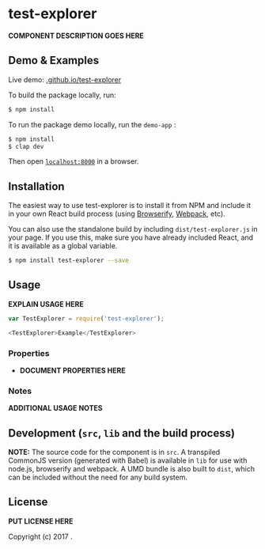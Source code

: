 # test-explorer

__COMPONENT DESCRIPTION GOES HERE__


## Demo & Examples

Live demo: [.github.io/test-explorer](http://.github.io/test-explorer/)

To build the package locally, run:

```bash
$ npm install

```

To run the package demo locally, run the `demo-app` :

```bash
$ npm install
$ clap dev

```

Then open [`localhost:8000`](http://localhost:8000) in a browser.


## Installation

The easiest way to use test-explorer is to install it from NPM and include it in your own React build process (using [Browserify](http://browserify.org), [Webpack](http://webpack.github.io/), etc).

You can also use the standalone build by including `dist/test-explorer.js` in your page. If you use this, make sure you have already included React, and it is available as a global variable.

```bash
$ npm install test-explorer --save
```


## Usage

__EXPLAIN USAGE HERE__

```js
var TestExplorer = require('test-explorer');

<TestExplorer>Example</TestExplorer>
```

### Properties

* __DOCUMENT PROPERTIES HERE__

### Notes

__ADDITIONAL USAGE NOTES__


## Development (`src`, `lib` and the build process)

**NOTE:** The source code for the component is in `src`. A transpiled CommonJS version (generated with Babel) is available in `lib` for use with node.js, browserify and webpack. A UMD bundle is also built to `dist`, which can be included without the need for any build system.

## License

__PUT LICENSE HERE__

Copyright (c) 2017 .
